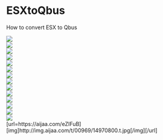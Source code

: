 # ESXtoQbus
How to convert ESX to Qbus

<picture>
  <img src="img_orange_flowers.jpg" style="width:auto;">
  <br>
  <img src="img_orange_flowers.jpg" style="width:auto;">
  <br>
  <img src="img_orange_flowers.jpg" style="width:auto;">
  <br>
  <img src="img_orange_flowers.jpg" style="width:auto;">
  <br>
  <img src="img_orange_flowers.jpg" style="width:auto;">
  <br>
  <img src="img_orange_flowers.jpg" style="width:auto;">
  <br>
  <img src="img_orange_flowers.jpg" style="width:auto;">
  <br>
  <img src="img_orange_flowers.jpg" style="width:auto;">
  <br>
  <img src="img_orange_flowers.jpg" style="width:auto;">
  <br>
  <img src="img_orange_flowers.jpg" style="width:auto;">
  <br>
  <img src="img_orange_flowers.jpg" style="width:auto;">
  <br>
  <img src="img_orange_flowers.jpg" style="width:auto;">
  <br>
  <img src="img_orange_flowers.jpg" style="width:auto;">
  <br>
  <img src="img_orange_flowers.jpg" style="width:auto;">
  <br>
</picture>
[url=https://aijaa.com/eZIFuB][img]http://img.aijaa.com/t/00969/14970800.t.jpg[/img][/url]
